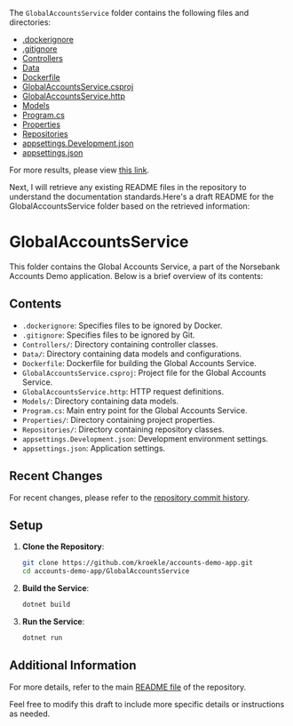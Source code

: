 The `GlobalAccountsService` folder contains the following files and directories:
- [.dockerignore](https://github.com/kroekle/accounts-demo-app/blob/main/GlobalAccountsService/.dockerignore)
- [.gitignore](https://github.com/kroekle/accounts-demo-app/blob/main/GlobalAccountsService/.gitignore)
- [Controllers](https://github.com/kroekle/accounts-demo-app/tree/main/GlobalAccountsService/Controllers)
- [Data](https://github.com/kroekle/accounts-demo-app/tree/main/GlobalAccountsService/Data)
- [Dockerfile](https://github.com/kroekle/accounts-demo-app/blob/main/GlobalAccountsService/Dockerfile)
- [GlobalAccountsService.csproj](https://github.com/kroekle/accounts-demo-app/blob/main/GlobalAccountsService/GlobalAccountsService.csproj)
- [GlobalAccountsService.http](https://github.com/kroekle/accounts-demo-app/blob/main/GlobalAccountsService/GlobalAccountsService.http)
- [Models](https://github.com/kroekle/accounts-demo-app/tree/main/GlobalAccountsService/Models)
- [Program.cs](https://github.com/kroekle/accounts-demo-app/blob/main/GlobalAccountsService/Program.cs)
- [Properties](https://github.com/kroekle/accounts-demo-app/tree/main/GlobalAccountsService/Properties)
- [Repositories](https://github.com/kroekle/accounts-demo-app/tree/main/GlobalAccountsService/Repositories)
- [appsettings.Development.json](https://github.com/kroekle/accounts-demo-app/blob/main/GlobalAccountsService/appsettings.Development.json)
- [appsettings.json](https://github.com/kroekle/accounts-demo-app/blob/main/GlobalAccountsService/appsettings.json)

For more results, please view [this link](https://github.com/kroekle/accounts-demo-app/tree/main/GlobalAccountsService).

Next, I will retrieve any existing README files in the repository to understand the documentation standards.Here's a draft README for the GlobalAccountsService folder based on the retrieved information:

# GlobalAccountsService

This folder contains the Global Accounts Service, a part of the Norsebank Accounts Demo application. Below is a brief overview of its contents:

## Contents

- `.dockerignore`: Specifies files to be ignored by Docker.
- `.gitignore`: Specifies files to be ignored by Git.
- `Controllers/`: Directory containing controller classes.
- `Data/`: Directory containing data models and configurations.
- `Dockerfile`: Dockerfile for building the Global Accounts Service.
- `GlobalAccountsService.csproj`: Project file for the Global Accounts Service.
- `GlobalAccountsService.http`: HTTP request definitions.
- `Models/`: Directory containing data models.
- `Program.cs`: Main entry point for the Global Accounts Service.
- `Properties/`: Directory containing project properties.
- `Repositories/`: Directory containing repository classes.
- `appsettings.Development.json`: Development environment settings.
- `appsettings.json`: Application settings.

## Recent Changes

For recent changes, please refer to the [repository commit history](https://github.com/kroekle/accounts-demo-app/commits/main/GlobalAccountsService).

## Setup

1. **Clone the Repository**:
   ```bash
   git clone https://github.com/kroekle/accounts-demo-app.git
   cd accounts-demo-app/GlobalAccountsService
   ```

2. **Build the Service**:
   ```bash
   dotnet build
   ```

3. **Run the Service**:
   ```bash
   dotnet run
   ```

## Additional Information

For more details, refer to the main [README file](https://github.com/kroekle/accounts-demo-app/blob/main/README.md) of the repository.

Feel free to modify this draft to include more specific details or instructions as needed.
